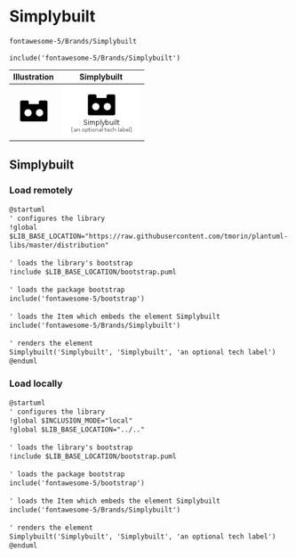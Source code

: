# Simplybuilt


```text
fontawesome-5/Brands/Simplybuilt
```

```text
include('fontawesome-5/Brands/Simplybuilt')
```



| Illustration | Simplybuilt |
| :---: | :---: |
| ![illustration for Illustration](../../fontawesome-5/Brands/Simplybuilt.png) | ![illustration for Simplybuilt](../../fontawesome-5/Brands/Simplybuilt.Local.png) |




## Simplybuilt

### Load remotely
```plantuml
@startuml
' configures the library
!global $LIB_BASE_LOCATION="https://raw.githubusercontent.com/tmorin/plantuml-libs/master/distribution"

' loads the library's bootstrap
!include $LIB_BASE_LOCATION/bootstrap.puml

' loads the package bootstrap
include('fontawesome-5/bootstrap')

' loads the Item which embeds the element Simplybuilt
include('fontawesome-5/Brands/Simplybuilt')

' renders the element
Simplybuilt('Simplybuilt', 'Simplybuilt', 'an optional tech label')
@enduml
```

### Load locally
```plantuml
@startuml
' configures the library
!global $INCLUSION_MODE="local"
!global $LIB_BASE_LOCATION="../.."

' loads the library's bootstrap
!include $LIB_BASE_LOCATION/bootstrap.puml

' loads the package bootstrap
include('fontawesome-5/bootstrap')

' loads the Item which embeds the element Simplybuilt
include('fontawesome-5/Brands/Simplybuilt')

' renders the element
Simplybuilt('Simplybuilt', 'Simplybuilt', 'an optional tech label')
@enduml
```

